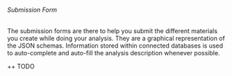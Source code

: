 ###### Submission Form

The submission forms are there to help you submit the different materials you create while doing your analysis. They are a graphical representation of the JSON schemas. Information stored within connected databases is used to auto-complete and auto-fill the analysis description whenever possible.


++ TODO
